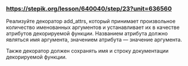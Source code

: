 ### https://stepik.org/lesson/640040/step/23?unit=636560

Реализуйте декоратор add_attrs, который принимает произвольное количество именованных аргументов и устанавливает их в качестве атрибутов декорируемой функции. Названием атрибута должно являться имя аргумента, значением атрибута — значение аргумента.

Также декоратор должен сохранять имя и строку документации декорируемой функции.



